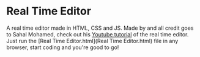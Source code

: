 # Real Time Editor
A real time editor made in HTML, CSS and JS.
Made by and all credit goes to Sahal Mohamed, check out his [Youtube tutorial](https://www.youtube.com/watch?v=onLsz9BwP7M) of the real time editor.
Just run the [Real Time Editor.html](Real Time Editor.html) file in any browser, start coding and you're good to go!
